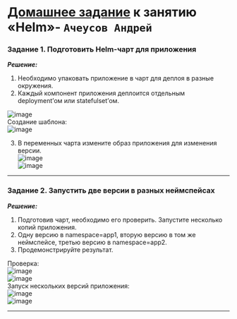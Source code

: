 # [Домашнее задание](https://github.com/netology-code/kuber-homeworks/blob/main/2.5/2.5.md) к занятию «Helm»- `Ачеусов Андрей`


### Задание 1. Подготовить Helm-чарт для приложения   

***Решение:***  

1. Необходимо упаковать приложение в чарт для деплоя в разные окружения.  
2. Каждый компонент приложения деплоится отдельным deployment’ом или statefulset’ом.  

![image](https://github.com/user-attachments/assets/08a998ca-b41d-46bc-8fa6-375a8f81fc43)  
Создание шаблона:   
![image](https://github.com/user-attachments/assets/40730bbb-c295-4a90-9a3f-a58bb914b524)  

3. В переменных чарта измените образ приложения для изменения версии.  
![image](https://github.com/user-attachments/assets/d268e90c-6ff8-4746-baa3-f22f23926754)  
![image](https://github.com/user-attachments/assets/5de22a6d-a951-4a9d-a763-ff84c58b732e)  


---


### Задание 2. Запустить две версии в разных неймспейсах   

***Решение:***  

1. Подготовив чарт, необходимо его проверить. Запуститe несколько копий приложения.  
2. Одну версию в namespace=app1, вторую версию в том же неймспейсе, третью версию в namespace=app2.  
3. Продемонстрируйте результат.  

Проверка:   
![image](https://github.com/user-attachments/assets/fafb486b-08bd-42f0-a907-1402762bf8e2)  
![image](https://github.com/user-attachments/assets/1b4ae68b-8066-47f1-9a8f-be00b05e4f4f)  
Запуск нескольких версий приложения:  
![image](https://github.com/user-attachments/assets/d571b135-86bb-478f-b242-be2b0ca60080)  
![image](https://github.com/user-attachments/assets/301e567e-4a98-4ea5-acf4-ed1c76449b42)  

---
